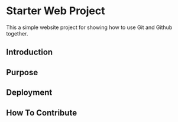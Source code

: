 # Starter Web Project

This a simple website project for showing how to use Git and Github together.

## Introduction

## Purpose

## Deployment

## How To Contribute
